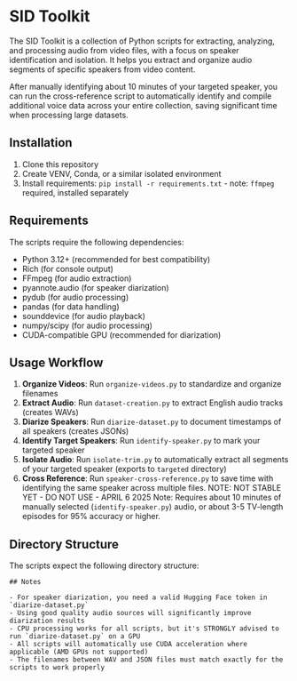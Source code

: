 # SID Toolkit

The SID Toolkit is a collection of Python scripts for extracting, analyzing, and processing audio from video files, with a focus on speaker identification and isolation. It helps you extract and organize audio segments of specific speakers from video content.

After manually identifying about 10 minutes of your targeted speaker, you can run the cross-reference script to automatically identify and compile additional voice data across your entire collection, saving significant time when processing large datasets.

## Installation

1. Clone this repository
2. Create VENV, Conda, or a similar isolated environment
3. Install requirements: `pip install -r requirements.txt` - note: `ffmpeg` required, installed separately

## Requirements

The scripts require the following dependencies:
- Python 3.12+ (recommended for best compatibility)
- Rich (for console output)
- FFmpeg (for audio extraction)
- pyannote.audio (for speaker diarization)
- pydub (for audio processing)
- pandas (for data handling)
- sounddevice (for audio playback)
- numpy/scipy (for audio processing)
- CUDA-compatible GPU (recommended for diarization)

## Usage Workflow
1. **Organize Videos**: Run `organize-videos.py` to standardize and organize filenames
2. **Extract Audio**: Run `dataset-creation.py` to extract English audio tracks (creates WAVs)
3. **Diarize Speakers**: Run `diarize-dataset.py` to document timestamps of all speakers (creates JSONs)
4. **Identify Target Speakers**: Run `identify-speaker.py` to mark your targeted speaker
5. **Isolate Audio**: Run `isolate-trim.py` to automatically extract all segments of your targeted speaker (exports to `targeted` directory)
6. **Cross Reference**: Run `speaker-cross-reference.py` to save time with identifying the same speaker across multiple files.
       NOTE: NOT STABLE YET - DO NOT USE - APRIL 6 2025
       Note: Requires about 10 minutes of manually selected (`identify-speaker.py`) audio, or about 3-5 TV-length episodes for 95% accuracy or higher.

## Directory Structure
The scripts expect the following directory structure:
```
## Notes

- For speaker diarization, you need a valid Hugging Face token in `diarize-dataset.py`
- Using good quality audio sources will significantly improve diarization results
- CPU processing works for all scripts, but it's STRONGLY advised to run `diarize-dataset.py` on a GPU
- All scripts will automatically use CUDA acceleration where applicable (AMD GPUs not supported)
- The filenames between WAV and JSON files must match exactly for the scripts to work properly
